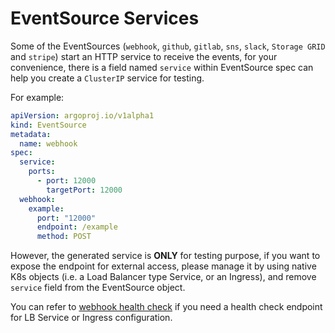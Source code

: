 # EventSource Services

Some of the EventSources (`webhook`, `github`, `gitlab`, `sns`, `slack`,
`Storage GRID` and `stripe`) start an HTTP service to receive the events, for
your convenience, there is a field named `service` within EventSource spec can
help you create a `ClusterIP` service for testing.

For example:

```yaml
apiVersion: argoproj.io/v1alpha1
kind: EventSource
metadata:
  name: webhook
spec:
  service:
    ports:
      - port: 12000
        targetPort: 12000
  webhook:
    example:
      port: "12000"
      endpoint: /example
      method: POST
```

However, the generated service is **ONLY** for testing purpose, if you want to
expose the endpoint for external access, please manage it by using native K8s
objects (i.e. a Load Balancer type Service, or an Ingress), and remove `service`
field from the EventSource object.

You can refer to [webhook health check](../webhook-health-check.md) if you need a
health check endpoint for LB Service or Ingress configuration.
